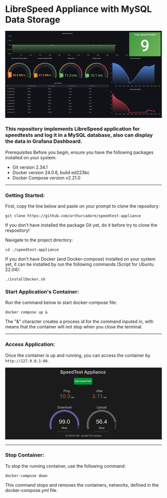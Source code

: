 # LibreSpeed Appliance with MySQL Data Storage  

![main](./templates/pictures/example.png)

### This repository implements LibreSpeed application for speedtests and log it in a MySQL database, also can display the data in Grafana Dashboard.

Prerequisites
Before you begin, ensure you have the following packages installed on your system:

- Git version 2.34.1
- Docker version 24.0.6, build ed223bc
- Docker Compose version v2.21.0

---
### Getting Started:

First, copy the line below and paste on your prompt to clone the repository:

```
git clone https://github.com/arthurcadore/speedtest-appliance
```
If you don't have installed the package Git yet, do it before try to clone the respository!

Navigate to the project directory:

```
cd ./speedtest-appliance
```

If you don't have Docker (and Docker-compose) installed on your system yet, it can be installed by run the following commands (Script for Ubuntu 22.04): 

```
./installDocker.sh
```

### Start Application's Container: 
Run the command below to start docker-compose file: 

```
docker compose up & 
```
The "&" character creates a process id for the command inputed in, with means that the container will not stop when you close the terminal. 

---

### Access Application:

Once the container is up and running, you can access the container by `http://127.0.0.1:80`. 

![main](./config/pictures/example.png)

--- 
### Stop Container: 
To stop the running container, use the following command:

```
docker-compose down
```

This command stops and removes the containers, networks, defined in the docker-compose.yml file.
